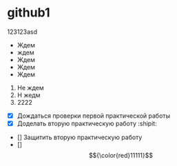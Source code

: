 # github1
123123asd
* Ждем
* ждем
* Ждем
* Ждем
* Ждем
1. Не ждем
2. Н жедм
3. 2222
- [x] Дождаться проверки первой практической работы
- [x] Доделать вторую практическую работу :shipit:
- [] Защитить вторую практическую работу
- [] $${\color{red}11111}$$
